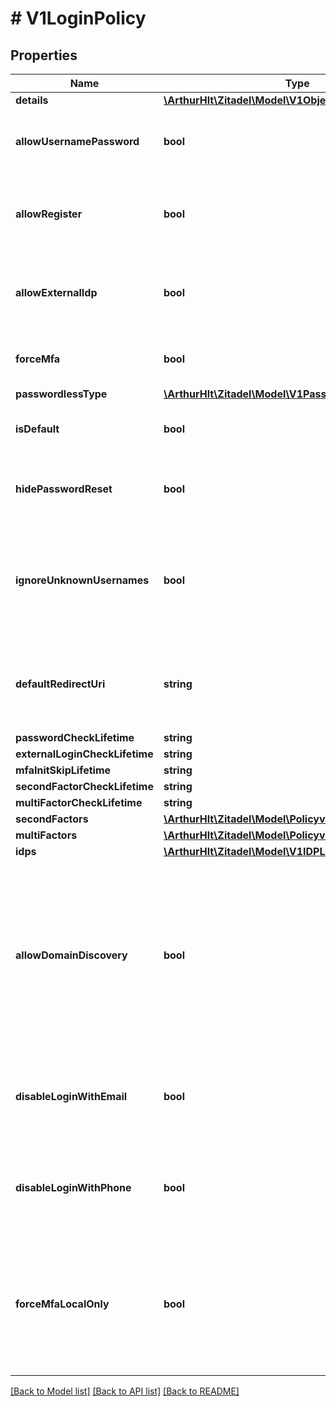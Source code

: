 # # V1LoginPolicy

## Properties

Name | Type | Description | Notes
------------ | ------------- | ------------- | -------------
**details** | [**\ArthurHlt\Zitadel\Model\V1ObjectDetails**](V1ObjectDetails.md) |  | [optional]
**allowUsernamePassword** | **bool** | defines if a user is allowed to log in with username and password | [optional]
**allowRegister** | **bool** | defines if a person is allowed to register a user on this organization | [optional]
**allowExternalIdp** | **bool** | defines if a user is allowed to add a defined identity provider. E.g. Google auth | [optional]
**forceMfa** | **bool** | defines if a user MUST use a multi-factor to log in | [optional]
**passwordlessType** | [**\ArthurHlt\Zitadel\Model\V1PasswordlessType**](V1PasswordlessType.md) |  | [optional]
**isDefault** | **bool** | defines if the organization&#39;s admin changed the policy | [optional]
**hidePasswordReset** | **bool** | defines if password reset link should be shown in the login screen | [optional]
**ignoreUnknownUsernames** | **bool** | defines if unknown username on login screen directly returns an error or always displays the password screen | [optional]
**defaultRedirectUri** | **string** | defines where the user will be redirected to if the login is started without app context (e.g. from mail) | [optional]
**passwordCheckLifetime** | **string** |  | [optional]
**externalLoginCheckLifetime** | **string** |  | [optional]
**mfaInitSkipLifetime** | **string** |  | [optional]
**secondFactorCheckLifetime** | **string** |  | [optional]
**multiFactorCheckLifetime** | **string** |  | [optional]
**secondFactors** | [**\ArthurHlt\Zitadel\Model\Policyv1SecondFactorType[]**](Policyv1SecondFactorType.md) |  | [optional]
**multiFactors** | [**\ArthurHlt\Zitadel\Model\Policyv1MultiFactorType[]**](Policyv1MultiFactorType.md) |  | [optional]
**idps** | [**\ArthurHlt\Zitadel\Model\V1IDPLoginPolicyLink[]**](V1IDPLoginPolicyLink.md) |  | [optional]
**allowDomainDiscovery** | **bool** | If set to true, the suffix (@domain.com) of an unknown username input on the login screen will be matched against the org domains and will redirect to the registration of that organization on success. | [optional]
**disableLoginWithEmail** | **bool** | defines if the user can additionally (to the login name) be identified by their verified email address | [optional]
**disableLoginWithPhone** | **bool** | defines if the user can additionally (to the login name) be identified by their verified phone number | [optional]
**forceMfaLocalOnly** | **bool** | if activated, only local authenticated users are forced to use MFA. Authentication through IDPs won&#39;t prompt a MFA step in the login. | [optional]

[[Back to Model list]](../../README.md#models) [[Back to API list]](../../README.md#endpoints) [[Back to README]](../../README.md)
